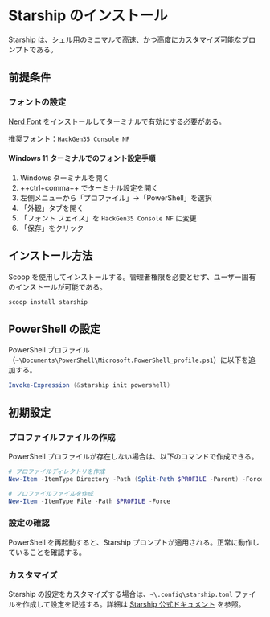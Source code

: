 # Starship のインストール

Starship は、シェル用のミニマルで高速、かつ高度にカスタマイズ可能なプロンプトである。

## 前提条件

### フォントの設定

[Nerd Font](https://www.nerdfonts.com/) をインストールしてターミナルで有効にする必要がある。

推奨フォント：`HackGen35 Console NF`

#### Windows 11 ターミナルでのフォント設定手順

1. Windows ターミナルを開く
2. ++ctrl+comma++ でターミナル設定を開く
3. 左側メニューから「プロファイル」→「PowerShell」を選択
4. 「外観」タブを開く
5. 「フォント フェイス」を `HackGen35 Console NF` に変更
6. 「保存」をクリック

## インストール方法

Scoop を使用してインストールする。管理者権限を必要とせず、ユーザー固有のインストールが可能である。

```powershell
scoop install starship
```

## PowerShell の設定

PowerShell プロファイル（`~\Documents\PowerShell\Microsoft.PowerShell_profile.ps1`）に以下を追加する。

```powershell
Invoke-Expression (&starship init powershell)
```

## 初期設定

### プロファイルファイルの作成

PowerShell プロファイルが存在しない場合は、以下のコマンドで作成できる。

```powershell
# プロファイルディレクトリを作成
New-Item -ItemType Directory -Path (Split-Path $PROFILE -Parent) -Force

# プロファイルファイルを作成
New-Item -ItemType File -Path $PROFILE -Force
```

### 設定の確認

PowerShell を再起動すると、Starship プロンプトが適用される。正常に動作していることを確認する。

### カスタマイズ

Starship の設定をカスタマイズする場合は、`~\.config\starship.toml` ファイルを作成して設定を記述する。詳細は [Starship 公式ドキュメント](https://starship.rs/ja-JP/config/) を参照。

